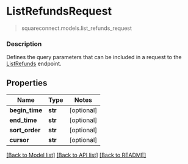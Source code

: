 # ListRefundsRequest
> squareconnect.models.list_refunds_request

### Description

Defines the query parameters that can be included in a request to the [ListRefunds](#endpoint-listrefunds) endpoint.

## Properties
Name | Type | Notes
------------ | ------------- | -------------
**begin_time** | **str** | [optional] 
**end_time** | **str** | [optional] 
**sort_order** | **str** | [optional] 
**cursor** | **str** | [optional] 

[[Back to Model list]](../README.md#documentation-for-models) [[Back to API list]](../README.md#documentation-for-api-endpoints) [[Back to README]](../README.md)



